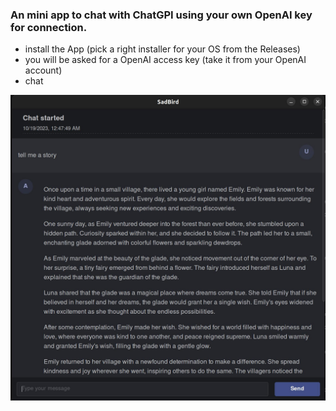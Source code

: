 ### An mini app to chat with ChatGPI using your own OpenAI key for connection.

- install the App (pick a right installer for your OS from the Releases)
- you will be asked for a OpenAI access key (take it from your OpenAI account)
- chat


![image](./doc/assets/app-screenshot.jpg)